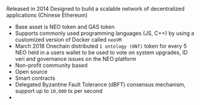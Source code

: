 Released in 2014
Designed to build a scalable network of decentralized applications (Chinese Ethereum)

 - Base asset is NEO token and GAS token
 - Supports commonly used programming languages (JS, C++) by using a customized version of Docker called `neoVM`
 - March 2018 Onechain distributed `1 ontology (ONT)` token for every 5 NEO held in a users wallet to be used to vote on system upgrades, ID veri and governance issues on the NEO platform
- Non-profit community based
- Open source
- Smart contracts
- Delegated Byzantine Fault Tolerance (dBFT) consensus mechanism, support up to `10,000` tx per second
- 